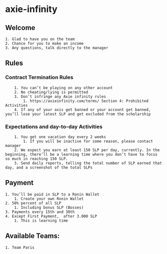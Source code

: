 # axie-infinity
## Welcome
    1. Glad to have you on the team
    2. Chance for you to make an income
    3. Any questions, talk directly to the manager
## Rules
### Contract Termination Rules
        1. You can’t be playing on any other account
        2. No cheating/lying is permitted
        3. Don’t infringe any Axie infinity rules
            1. https://axieinfinity.com/terms/ Section 4: Prohibited Activities
        4. If any of your axis get banned or your account get banned, you’ll lose your latest SLP and get excluded from the scholarship
### Expectations and day-to-day Activities
        1. You get one vacation day every 2 weeks
            1. If you will be inactive for some reason, please contact manager
        2. We expect you earn at least 150 SLP per day, currently. In the beginning, there’ll be a learning time where you don’t have to focus so much in reaching 150 SLP.
        3. Send daily reports, telling the total number of SLP earned that day, and a screenshot of the total SLPs
## Payment
    1. You’ll be paid in SLP to a Ronin Wallet
        1. Create your own Ronin Wallet
    2. 50% percent of all SLP
        1. Including bonus SLP (Bosses)
    3. Payments every 15th and 30th
    4. Except First Payment,  after 3.000 SLP
        1. This is learning time
## Available Teams:
    1. Team Paris

